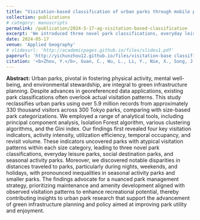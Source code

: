 ```yaml
---
title: "Visitation-based classification of urban parks through mobile phone big data in Tokyo"
collection: publications
# category: manuscripts
permalink: /publication/2024-5-17-ag-visitation-based-classification
excerpt: 'We introduced three novel park classifications, everyday leisure parks, social destination parks, and seasonal activity parks.'
date: 2024-05-17
venue: 'Applied Geography'
# slidesurl: 'http://academicpages.github.io/files/slides1.pdf'
paperurl: 'http://yichunzhou12.github.io/files/visitation-base classification.pdf'
citation: '<b>Zhou, Y.</b>, Guan, C., Wu, L., Li, Y., Nie, X., Song, J., Kim, S. K., & Akiyama, Y. (2024). &quot;Visitation-based classification of urban parks through mobile phone big data in Tokyo.&quot; <i>Applied Geography</i>. 167, 103300.'
---
```

**Abstract:**
Urban parks, pivotal in fostering physical activity, mental well-being, and environmental stewardship, are integral to green infrastructure planning. Despite advances in georeferenced data applications, existing park classifications often overlook actual visitation patterns. This study reclassifies urban parks using over 5.9 million records from approximately 330 thousand visitors across 300 Tokyo parks, comparing with size-based park categorizations. We employed a range of analytical tools, including principal component analysis, Isolation Forest algorithm, various clustering algorithms, and the Gini index. Our findings first revealed four key visitation indicators, activity intensity, utilization efficiency, temporal occupancy, and revisit volume. These indicators uncovered parks with atypical visitation patterns within each size category, leading to three novel park classifications, everyday leisure parks, social destination parks, and seasonal activity parks. Moreover, we discovered notable disparities in distances traveled to parks, particularly during nights, weekends, and holidays, with pronounced inequalities in seasonal activity parks and smaller parks. The findings advocate for a nuanced park management strategy, prioritizing maintenance and amenity development aligned with observed visitation patterns to enhance recreational potential, thereby contributing insights to urban park research that support the advancement of green infrastructure planning and policy aimed at improving park utility and enjoyment.